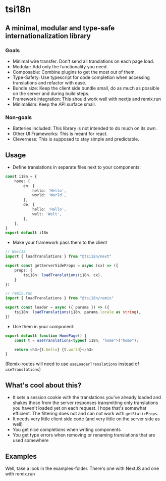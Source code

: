 # tsi18n

## A minimal, modular and type-safe internationalization library

### Goals
* Minimal wire transfer: Don't send all translations on each page load.
* Modular: Add only the functionality you need.
* Composable: Combine plugins to get the most out of them.
* Type-Safety: Use typescript for code completion when accessing translations
and refactor with ease.
* Bundle size: Keep the client side bundle small, do as much as possible on the
server and during build steps.
* Framework integration: This should work well with nextjs and remix.run
* Minimalism: Keep the API surface small.

### Non-goals
* Batteries included: This library is not intended to do much on its own.
* Other UI Frameworks: This is meant for react.
* Cleverness: This is supposed to stay simple and predictable.

## Usage
* Define translations in separate files next to your components:
```ts
const i18n = {
    home: {
        en: {
            hello: 'Hello',
            world: 'World',
        },
        de: {
            hello: 'Hallo',
            welt: 'Welt',
        },
    },
}
export default i18n
```

* Make your framework pass them to the client
```ts
// NextJS
import { loadTranslations } from "@tsi18n/next"

export const getServerSideProps = async (cx) => ({
    props: {
        tsi18n: loadTranslations(i18n, cx),
    }
})
```
```ts
// remix.run
import { loadTranslations } from "@tsi18n/remix"

export const loader = async ({ params }) => ({
    tsi18n: loadTranslations(i18n, params.locale as string),
})
```

* Use them in your component:
```ts
export default function HomePage() {
    const t = useTranslations<typeof i18n, "home">("home");

    return <h3>{t.hello} {t.world}</h3>
}
```
(Remix-routes will need to use `useLoaderTranslations` instead of `useTranslations`)

## What's cool about this?
* It sets a session cookie with the translations you've already loaded and shakes
those from the server responses transmitting only translations you haven't
loaded yet on each request. I hope that's somewhat efficient. The filtering
does not and can not work with `getStaticProps`.
* It needs very little client side code (and very little on the server side as well)
* You get nice completions when writing components
* You get type errors when removing or renaming translations that are used somewhere

## Examples
Well, take a look in the examples-folder. There's one with NextJS and one with remix.run
